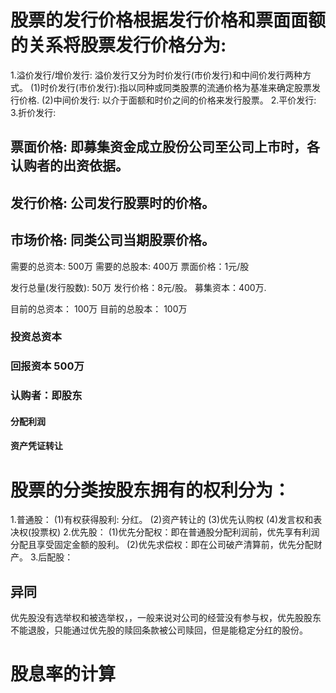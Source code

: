 # 股票的发行价格根据发行价格和票面面额的关系将股票发行价格分为:
1.溢价发行/增价发行: 溢价发行又分为时价发行(市价发行)和中间价发行两种方式。
  (1)时价发行(市价发行):指以同种或同类股票的流通价格为基准来确定股票发行价格.
  (2)中间价发行: 以介于面额和时价之间的价格来发行股票。
2.平价发行:
3.折价发行:

## 票面价格: 即募集资金成立股份公司至公司上市时，各认购者的出资依据。
## 发行价格: 公司发行股票时的价格。
## 市场价格: 同类公司当期股票价格。

需要的总资本: 500万
需要的总股本: 400万
票面价格：1元/股

发行总量(发行股数): 50万
发行价格：8元/股。
募集资本：400万.

目前的总资本： 100万
目前的总股本： 100万

### 投资总资本
### 回报资本 500万

### 认购者：即股东
#### 分配利润
#### 资产凭证转让

# 股票的分类按股东拥有的权利分为：
  1.普通股：
    (1)有权获得股利: 分红。
    (2)资产转让的
    (3)优先认购权
    (4)发言权和表决权(投票权)
  2.优先股：
    (1)优先分配权：即在普通股分配利润前，优先享有利润分配且享受固定金额的股利。
    (2)优先求偿权：即在公司破产清算前，优先分配财产。
  3.后配股：
## 异同
  优先股没有选举权和被选举权，，一般来说对公司的经营没有参与权，优先股股东不能退股，只能通过优先股的赎回条款被公司赎回，但是能稳定分红的股份。  

# 股息率的计算

